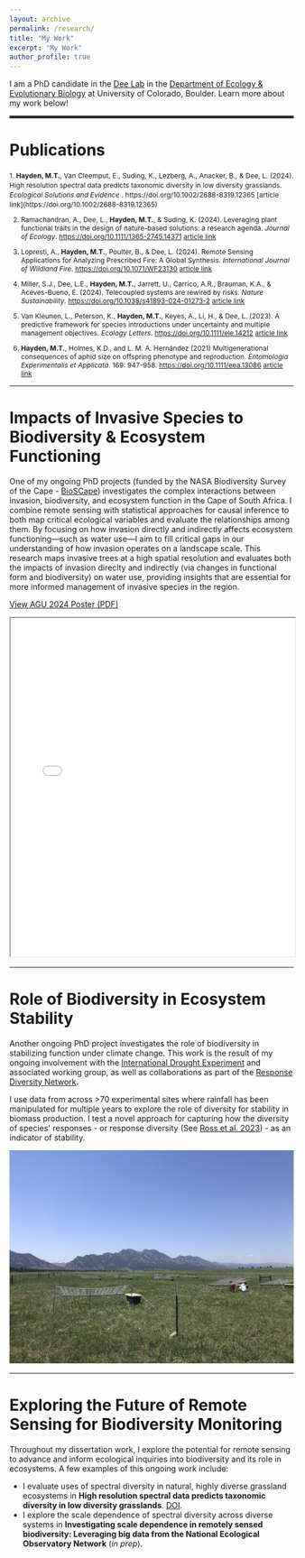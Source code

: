 ```yaml
---
layout: archive
permalink: /research/
title: "My Work"
excerpt: "My Work"
author_profile: true
---
```


I am a PhD candidate in the [Dee Lab](https://www.colorado.edu/ebio/laura-dee) in the [Department of Ecology & Evolutionary Biology](https://www.colorado.edu/ebio/) at University of Colorado, Boulder. Learn more about my work below!

<hr style="border: 2px solid #333;">

Publications
======
<span style="font-size: 12px;">
1. <strong>Hayden, M.T.</strong>, Van Cleemput, E., Suding, K., Lezberg, A., Anacker, B., & Dee, L. (2024). High resolution spectral data predicts taxonomic diversity in low diversity grasslands. <em>Ecological Solutions and Evidence</em> . https://doi.org/10.1002/2688-8319.12365 [article link](https://doi.org/10.1002/2688-8319.12365)

2. Ramachandran, A., Dee, L., <strong>Hayden, M.T.</strong>, & Suding, K. (2024). Leveraging plant functional traits in the design of nature-based solutions: a research agenda. <em>Journal of Ecology</em>. https://doi.org/10.1111/1365-2745.14371 [article link](https://doi.org/10.1111/1365-2745.14371)

3. Lopresti, A., <strong>Hayden, M.T.</strong>, Poulter, B., & Dee, L. (2024). Remote Sensing Applications for Analyzing Prescribed Fire: A Global Synthesis. <em>International Journal of Wildland Fire</em>. https://doi.org/10.1071/WF23130 [article link](https://doi.org/10.1071/WF23130)

4. Miller, S.J., Dee, L.E., <strong>Hayden, M.T.</strong>, Jarrett, U., Carrico, A.R., Brauman, K.A., & Aceves-Bueno, E. (2024). Telecoupled systems are rewired by risks. <em>Nature Sustainability</em>. https://doi.org/10.1038/s41893-024-01273-2 [article link](https://doi.org/10.1038/s41893-024-01273-2)

5. Van Kleunen, L., Peterson, K., <strong>Hayden, M.T.</strong>, Keyes, A., Li, H., & Dee, L. (2023). A predictive framework for species introductions under uncertainty and multiple management objectives. <em>Ecology Letters</em>. https://doi.org/10.1111/ele.14212 [article link](https://doi.org/10.1111/ele.14212)

6. <strong>Hayden, M.T.</strong>, Holmes, K.D., and L. M. A. Hernández (2021) Multigenerational consequences of aphid size on offspring phenotype and reproduction. <em>Entomologia Experimentalis et Applicata</em>. 169: 947-958. https://doi.org/10.1111/eea.13086 [article link](https://doi.org/10.1111/eea.13086) 

</span>

<hr>

Impacts of Invasive Species to Biodiversity & Ecosystem Functioning
======

One of my ongoing PhD projects (funded by the NASA Biodiversity Survey of the Cape - [BioSCape](https://www.bioscape.io/)) investigates the complex interactions between invasion, biodiversity, and ecosystem function in the Cape of South Africa. I combine remote sensing with statistical approaches for causal inference to both map critical ecological variables and evaluate the relationships among them. By focusing on how invasion directly and indirectly affects ecosystem functioning—such as water use—I aim to fill critical gaps in our understanding of how invasion operates on a landscape scale. This research maps invasive trees at a high spatial resolution and evaluates both the impacts of invasion direclty and indirectly (via changes in functional form and biodiversity) on water use, providing insights that are essential for more informed management of invasive species in the region.

[View AGU 2024 Poster (PDF)](/files/AGU-2024-Poster.pdf)

<iframe src="/files/AGU-2024-Poster.pdf" width="100%" height="600px">
    This browser does not support PDFs. Please <a href="/files/AGU-2024-Poster.pdf">download the PDF</a>.
</iframe>

<hr>

Role of Biodiversity in Ecosystem Stability
======

Another ongoing PhD project investigates the role of biodiversity in stabilizing function under climate change. This work is the result of my ongoing involvement with the [International Drought Experiment](https://droughtnet.weebly.com/) and associated working group, as well as collaborations as part of the [Response Diversity Network](https://responsediversitynetwork.github.io/RDN-website/]).

I use data from across >70 experimental sites where rainfall has been manipulated for multiple years to explore the role of diversity for stability in biomass production. I test a novel approach for capturing how the diversity of species' responses - or response diversity (See [Ross et al. 2023](doi.org/10.1111/2041-210X.14087)) - as an indicator of stability.

<img src="/files/Droughtnet.jpg" alt="IDE Experimental site in Boulder, CO" style="max-width: 100%; height: auto;">

<hr>

Exploring the Future of Remote Sensing for Biodiversity Monitoring
======

Throughout my dissertation work, I explore the potential for remote sensing to advance and inform ecological inquiries into biodiversity and its role in ecosystems. A few examples of this ongoing work include:
- I evaluate uses of spectral diversity in natural, highly diverse grassland ecosystems in **High resolution spectral data predicts taxonomic diversity in low diversity grasslands**. [DOI](https://doi.org/10.1002/2688-8319.1236).
- I explore the scale dependence of spectral diversity across diverse systems in **Investigating scale dependence in remotely sensed biodiversity: Leveraging big data from the National Ecological Observatory Network** (*in prep*).
